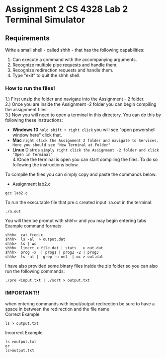 # **Assignment 2 CS 4328 Lab 2 Terminal Simulator**

## Requirements 
Write a small shell - called shhh - that has the 
following capabilities:  
1. Can execute a command with the accompanying arguments.  
2. Recognize multiple pipe requests and handle them.  
3. Recognize redirection requests and handle them.  
4. Type "exit" to quit the shhh shell.  

### **How to run the files!**

1.) First unzip the folder and navigate into the Assignment - 2 folder.  
2.) Once you are inside the Assignment -2 folder you can begin compiling the assignment files.  
3.) Now you will need to open a terminal in this directory. You can do this by following these instructions:  
   * **Windows 10** ``` hold shift + right click ``` you will see "open powershell window here" click that.  
   * **Mac** ``` right click the Assignment 2 folder and navigate to Services. Here you should see "New Terminal at Folder" ```  
   * **Linux** Distros ```simply right click the Assignment -2 folder and click "Open in Terminal"```    
4.)Once the terminal is open you can start compiling the files. To do so following the instructions below. 
    
To compile the files you can simply copy and paste the commands below:
- Assignment lab2.c
```console
gcc lab2.c
```
To run the executable file that pre.c created input ./a.out in the terminal:
```console
./a.out
```  
You will then be prompt with shhh> and you may begin entering tabs  
Example command formats:  
```console
shhh>  cat fred.c
shhh>  ls -al  > output.dat
shhh>  ls | wc  
shhh>  linect < file.dat | stats   > out.dat
shhh>  prog -x  | prog1 | prog2 -2 | prog3 
shhh>  ls -al |  grep -n net  | wc > out.dat		
```  
I have also provided some binary files inside the zip folder so you can also run the following commands:  
```console
./pre <input.txt | ./sort > output.txt
```  
### **IMPORTANT!!**
when entering commands with input/output redirection be sure to have a space in between the redirection and the file name  
Correct Example  
```console
ls > output.txt
```  
Incorrect Example  
```console
ls >output.txt 
or
ls>output.txt
```
